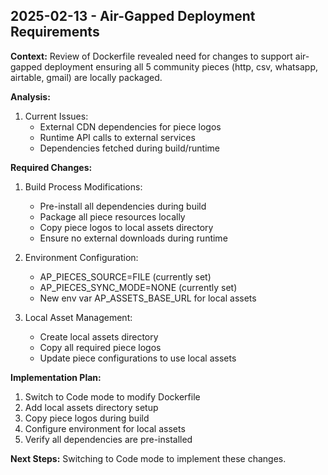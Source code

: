 ## 2025-02-13 - Air-Gapped Deployment Requirements

**Context:** 
Review of Dockerfile revealed need for changes to support air-gapped deployment ensuring all 5 community pieces (http, csv, whatsapp, airtable, gmail) are locally packaged.

**Analysis:**
1. Current Issues:
   - External CDN dependencies for piece logos
   - Runtime API calls to external services
   - Dependencies fetched during build/runtime

**Required Changes:**
1. Build Process Modifications:
   - Pre-install all dependencies during build
   - Package all piece resources locally
   - Copy piece logos to local assets directory
   - Ensure no external downloads during runtime

2. Environment Configuration:
   - AP_PIECES_SOURCE=FILE (currently set)
   - AP_PIECES_SYNC_MODE=NONE (currently set)
   - New env var AP_ASSETS_BASE_URL for local assets

3. Local Asset Management:
   - Create local assets directory
   - Copy all required piece logos
   - Update piece configurations to use local assets

**Implementation Plan:**
1. Switch to Code mode to modify Dockerfile
2. Add local assets directory setup
3. Copy piece logos during build
4. Configure environment for local assets
5. Verify all dependencies are pre-installed

**Next Steps:**
Switching to Code mode to implement these changes.